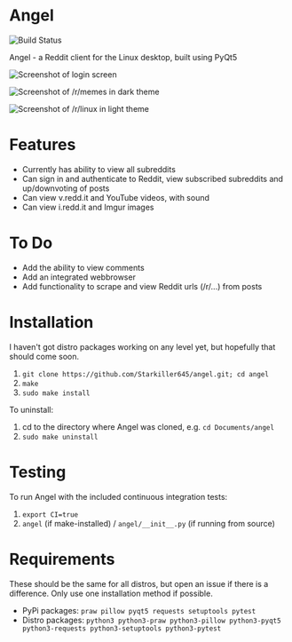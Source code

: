 # Angel
![Build Status](https://travis-ci.com/Starkiller645/angel.svg?branch=master)

Angel - a Reddit client for the Linux desktop, built using PyQt5

![Screenshot of login screen](https://github.com/Starkiller645/angel/raw/master/demo/login-demo.png)

![Screenshot of /r/memes in dark theme](https://github.com/Starkiller645/angel/raw/master/demo/r-memes-demo.png)

![Screenshot of /r/linux in light theme](https://github.com/Starkiller645/angel/raw/master/demo/light-theme-demo.png)

# Features

* Currently has ability to view all subreddits
* Can sign in and authenticate to Reddit, view subscribed subreddits and up/downvoting of posts
* Can view v.redd.it and YouTube videos, with sound
* Can view i.redd.it and Imgur images

# To Do

* Add the ability to view comments
* Add an integrated webbrowser
* Add functionality to scrape and view Reddit urls (/r/...) from posts

# Installation
I haven't got distro packages working on any level yet, but hopefully that should come soon.

1. `git clone https://github.com/Starkiller645/angel.git; cd angel`
2. `make`
3. `sudo make install`

To uninstall:

1. cd to the directory where Angel was cloned, e.g. `cd Documents/angel`
2. `sudo make uninstall`

# Testing

To run Angel with the included continuous integration tests:
1. `export CI=true`
2. `angel` (if make-installed) / `angel/__init__.py` (if running from source)

# Requirements
These should be the same for all distros, but open an issue if there is a difference.
Only use one installation method if possible.

* PyPi packages: `praw pillow pyqt5 requests setuptools pytest`
* Distro packages: `python3 python3-praw python3-pillow python3-pyqt5 python3-requests python3-setuptools python3-pytest`
